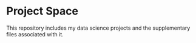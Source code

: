 # Project Space
This repository includes my data science projects and the supplementary files associated with it.

